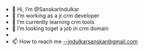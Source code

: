 - 👋 Hi, I’m @SanskarIndulkar
- 👀 I’m working as a jr.crm developer
- 🌱 I’m currently learning  crm tools
- 💞️ I’m looking toget a job in crm domain
-  
- 📫 How to reach me --indulkarsanskar@gmail.com


